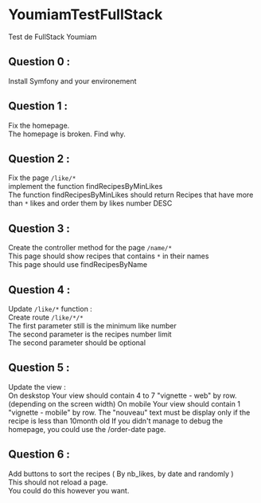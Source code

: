 YoumiamTestFullStack
====================

Test de FullStack Youmiam

## Question 0 :
Install Symfony and your environement    

## Question 1 : 
Fix the homepage.    
The homepage is broken. Find why.    

## Question 2 : 
Fix the page `/like/*`   
implement the function findRecipesByMinLikes    
The function findRecipesByMinLikes should return Recipes that have more than `*` likes and order them by likes number DESC    

## Question 3 : 
Create the controller method for the page `/name/*`   
This page should show recipes that contains `*` in their names    
This page should use findRecipesByName    

## Question 4 : 
Update `/like/*` function :     
Create route `/like/*/*`    
The first parameter still is the minimum like number    
The second parameter is the recipes number limit    
The second parameter should be optional    

## Question 5 : 
Update the view :     
On deskstop Your view should contain 4 to 7 "vignette - web" by row. (depending on the screen width)
On mobile Your view should contain 1 "vignette - mobile" by row.
The "nouveau" text must be display only if the recipe is less than 10month old
If you didn't manage to debug the homepage, you could use the /order-date page.    

## Question 6 : 
Add buttons to sort the recipes ( By nb_likes, by date and randomly )    
This should not reload a page.    
You could do this however you want.    
